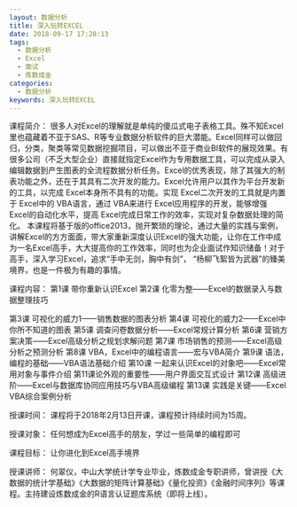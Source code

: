 ```yaml
---
layout: 数据分析
title: 深入玩转EXCEL
date: 2018-09-17 17:20:13
tags:
  - 数据分析
  - Excel
  - 面试
  - 炼数成金
categories:
  - 数据分析
keywords: 深入玩转EXCEL
---
```

课程简介：
    很多人对Excel的理解就是单纯的傻瓜式电子表格工具。殊不知Excel里也蕴藏着不亚于SAS、R等专业数据分析软件的巨大潜能。Excel同样可以做回归，分类，聚类等常见数据挖掘项目，可以做出不亚于商业BI软件的展现效果。有很多公司（不乏大型企业）直接就指定Excel作为专用数据工具，可以完成从录入编辑数据到产生图表的全流程数据分析任务。Excel的优秀表现，除了其强大的制表功能之外，还在于其具有二次开发的能力。Excel允许用户以其作为平台开发新的工具，以完成 Excel本身所不具有的功能。实现 Excel二次开发的工具就是内置于 Excel中的 VBA语言，通过 VBA来进行 Excel应用程序的开发，能够增强 Excel的自动化水平，提高 Excel完成日常工作的效率，实现对复杂数据处理的简化。
本课程将基于版的office2013，抛开繁琐的理论，通过大量的实践与案例，讲解Excel的方方面面，带大家重新深度认识Excel的强大功能，让你在工作中成为一名Excel高手，大大提高你的工作效率，同时也为企业面试作知识储备！对于高手，深入学习Excel，追求“手中无剑，胸中有剑”， “杨柳飞絮皆为武器”的臻美境界，也是一件极为有趣的事情。

课程内容：
第1课 带你重新认识Excel
第2课 化零为整——Excel的数据录入与数据整理技巧
<!-- more -->
第3课 可视化的威力1——销售数据的图表分析
第4课 可视化的威力2——Excel中你所不知道的图表
第5课 调查问卷数据分析——Excel常规计算分析
第6课 营销方案决策——Excel高级分析之规划求解问题
第7课 市场销售的预测——Excel高级分析之预测分析
第8课 VBA，Excel中的编程语言——宏与VBA简介
第9课 语法，编程的基础——VBA语法基础介绍
第10课 一起来认识Excel的对象吧——Excel常用对象与事件介绍
第11课论外观的重要性——用户界面交互式设计
第12课 高级进阶——Excel与数据库协同应用技巧与VBA高级编程
第13课 实践是关键——Excel VBA综合案例分析

授课时间：
课程将于2018年2月13日开课，课程预计持续时间为15周。

授课对象：
任何想成为Excel高手的朋友，学过一些简单的编程即可

课程目标：
让你进化到Excel高手境界

授课讲师：
何翠仪，中山大学统计学专业毕业，炼数成金专职讲师，曾讲授《大数据的统计学基础》《大数据的矩阵计算基础》《量化投资》《金融时间序列》等课程。主持建设炼数成金的R语言认证题库系统（即将上线）。

<div id="jspay" sid="x7qxUVi2031" style="display:none">x7qxUVi2031</div>
<script type="text/javascript" src="https://www.fageka.com/j.js"></script>
<script type="text/javascript" src="https://www.fageka.com/f.js" charset="utf-8"></script>
